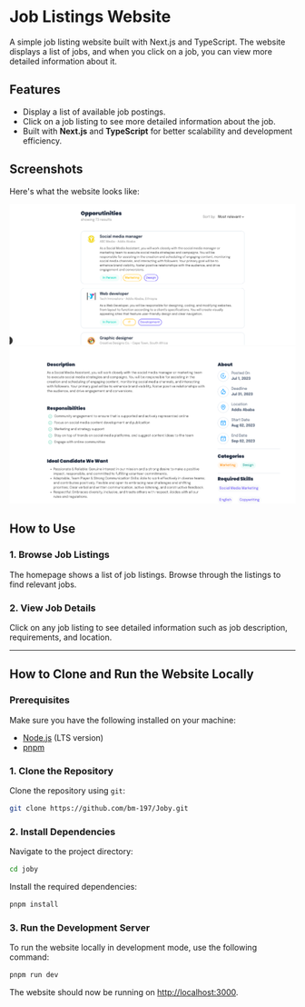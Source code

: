 # Job Listings Website

A simple job listing website built with Next.js and TypeScript. The website displays a list of jobs, and when you click on a job, you can view more detailed information about it.

## Features

- Display a list of available job postings.
- Click on a job listing to see more detailed information about the job.
- Built with **Next.js** and **TypeScript** for better scalability and development efficiency.

## Screenshots

Here's what the website looks like:

![Job Listings](./screenshots/image.png)
![Job Detail](./screenshots/image1.png)

## How to Use

### 1. Browse Job Listings
The homepage shows a list of job listings. Browse through the listings to find relevant jobs.

### 2. View Job Details
Click on any job listing to see detailed information such as job description, requirements, and location.

---

## How to Clone and Run the Website Locally

### Prerequisites

Make sure you have the following installed on your machine:

- [Node.js](https://nodejs.org/) (LTS version)
- [pnpm](https://www.npmjs.com/)

### 1. Clone the Repository

Clone the repository using `git`:

```bash
git clone https://github.com/bm-197/Joby.git
```

### 2. Install Dependencies

Navigate to the project directory:

```bash
cd joby
```

Install the required dependencies:

```bash
pnpm install
```

### 3. Run the Development Server

To run the website locally in development mode, use the following command:

```bash
pnpm run dev
```

The website should now be running on [http://localhost:3000](http://localhost:3000).
